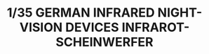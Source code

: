 ---
layout: product
title: "1/35 GERMAN INFRARED NIGHT-VISION DEVICES INFRAROT-SCHEINWERFER"
price: "TBA" 
desc: "Maketa"
img_path: "/assets/img/BRNC3577.webp"
brand: "Bronco"
available: false
special_offer: false
new: false
soon: false
cat: "010000"
subcat: "015800"
subsubcat: "0N/A"
sifra: "BRNC3577"
popular: false
---